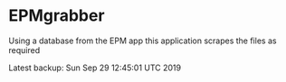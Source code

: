 # EPMgrabber
Using a database from the EPM app this application scrapes the files as required


Latest backup: Sun Sep 29 12:45:01 UTC 2019
